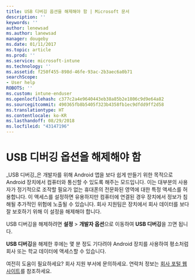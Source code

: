 ```yaml
---
title: USB 디버깅 옵션을 해제해야 함 | Microsoft 문서
description: ''
keywords: ''
author: lenewsad
ms.author: lanewsad
manager: dougeby
ms.date: 01/11/2017
ms.topic: article
ms.prod: ''
ms.service: microsoft-intune
ms.technology: ''
ms.assetid: f250f455-898d-46fe-93ac-2b3aec6a0b71
searchScope:
- User help
ROBOTS: ''
ms.custom: intune-enduser
ms.openlocfilehash: c377c2a4e9640443eb38a85b2e1806c9d9e64a82
ms.sourcegitcommit: 490365fb8b5405f323b4358fb1ec9dfdd9ff2d58
ms.translationtype: HT
ms.contentlocale: ko-KR
ms.lasthandoff: 08/29/2018
ms.locfileid: "43147196"
---
```

# <a name="you-need-to-turn-off-usb-debugging"></a>USB 디버깅 옵션을 해제해야 함

_USB 디버깅_은 개발자를 위해 Android 앱을 보다 쉽게 만들기 위한 목적으로 Android 장치에서 컴퓨터와 통신할 수 있도록 해주는 모드입니다. 이는 대부분의 사용자가 정기적으로 조작할 필요가 없는 휴대폰의 전문화된 영역에 대한 특정 액세스를 허용합니다. 이 액세스를 설정하면 유용하지만 컴퓨터에 연결된 경우 장치에서 정보가 침해될 추가적인 위험에 노출될 수 있습니다. 회사 지원팀은 장치에서 회사 데이터를 보다 잘 보호하기 위해 이 설정을 해제해야 합니다.

USB 디버깅을 해제하려면 **설정** > **개발자 옵션**으로 이동하여 **USB 디버깅**을 끄면 됩니다.

**USB 디버깅**을 해제한 후에는 몇 분 정도 기다려야 Android 장치를 사용하여 평소처럼 회사 또는 학교 데이터에 액세스할 수 있습니다.

여전히 도움이 필요하세요? 회사 지원 부서에 문의하세요. 연락처 정보는 [회사 포털 웹 사이트](https://go.microsoft.com/fwlink/?linkid=2010980)를 참조하세요.
